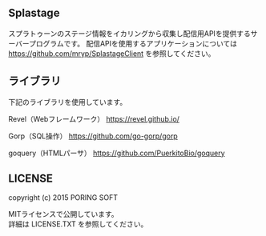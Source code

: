 ## Splastage

スプラトゥーンのステージ情報をイカリングから収集し配信用APIを提供するサーバープログラムです。
配信APIを使用するアプリケーションについては https://github.com/mryp/SplastageClient を参照してください。

## ライブラリ

下記のライブラリを使用しています。

Revel（Webフレームワーク）
https://revel.github.io/

Gorp（SQL操作）
https://github.com/go-gorp/gorp

goquery（HTMLパーサ）
https://github.com/PuerkitoBio/goquery

## LICENSE

copyright (c) 2015 PORING SOFT  

MITライセンスで公開しています。  
詳細は LICENSE.TXT を参照してください。
